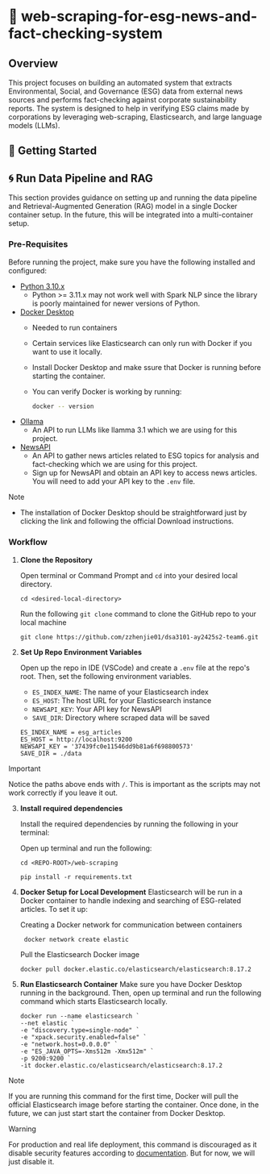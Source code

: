# 🤖 web-scraping-for-esg-news-and-fact-checking-system

## Overview
This project focuses on building an automated system that extracts Environmental, Social, and Governance (ESG) data from external news sources and performs fact-checking against corporate sustainability reports.
The system is designed to help in verifying ESG claims made by corporations by leveraging web-scraping, Elasticsearch, and large language models (LLMs).

## 🚀 Getting Started
## 🌀 Run Data Pipeline and RAG
This section provides guidance on setting up and running the data pipeline and Retrieval-Augmented Generation (RAG) model in a single Docker container setup.
In the future, this will be integrated into a multi-container setup. 

### Pre-Requisites
Before running the project, make sure you have the following installed and configured:

- [Python 3.10.x](https://www.python.org/downloads/)
  - Python >= 3.11.x may not work well with Spark NLP since the library is poorly maintained for newer versions of Python.
- [Docker Desktop](https://www.docker.com/products/docker-desktop/)
  - Needed to run containers 
  - Certain services like Elasticsearch can only run with Docker if you want to use it locally.
  - Install Docker Desktop and make ssure that Docker is running before starting the container.
  - You can verify Docker is working by running:
  
    ```bash
    docker -- version
    ```
- [Ollama](https://ollama.com/)
  - An API to run LLMs like llamma 3.1 which we are using for this project.
- [NewsAPI](https://newsapi.org/)
  - An API to gather news articles related to ESG topics for analysis and fact-checking which we are using for this project.
  - Sign up for NewsAPI and obtain an API key to access news articles. You will need to add your API key to the `.env` file.
  

>[!NOTE]
>
>- The installation of Docker Desktop should be straightforward just by clicking the link and following the official Download instructions.

### Workflow

1. **Clone the Repository**

   Open terminal or Command Prompt and `cd` into your desired local directory.
  
    ```shell
    cd <desired-local-directory>
    ```
    
   Run the following `git clone` command to clone the GitHub repo to your local machine
  
    ```shell
    git clone https://github.com/zzhenjie01/dsa3101-ay2425s2-team6.git
    ```
    
2. **Set Up Repo Environment Variables**
   
   Open up the repo in IDE (VSCode) and create a `.env` file at the repo's root.
   Then, set the following environment variables.
   
    - `ES_INDEX_NAME`: The name of your Elasticsearch index
    - `ES_HOST`: The host URL for your Elasticsearch instance
    - `NEWSAPI_KEY`: Your API key for NewsAPI
    - `SAVE_DIR`: Directory where scraped data will be saved
  
    ```text
    ES_INDEX_NAME = esg_articles
    ES_HOST = http://localhost:9200
    NEWSAPI_KEY = '37439fc0e11546dd9b81a6f698800573'
    SAVE_DIR = ./data 
    ```
  >[!IMPORTANT]
  > Notice the paths above ends with `/`. This is important as the scripts may not work correctly if you leave it out.


3. **Install required dependencies**
   
   Install the required dependencies by running the following in your terminal:
   
   Open up terminal and run the following:
  
    ```shell
    cd <REPO-ROOT>/web-scraping
    ```
  
    ```shell
    pip install -r requirements.txt
    ``` 

4. **Docker Setup for Local Development**
   Elasticsearch will be run in a Docker container to handle indexing and searching of ESG-related articles. To set it up:

   Creating a Docker network for communication between containers

   ```shell 
    docker network create elastic
   ```

   Pull the Elasticsearch Docker image

   ```shell
   docker pull docker.elastic.co/elasticsearch/elasticsearch:8.17.2
   ```

5. **Run Elasticsearch Container**
   Make sure you have Docker Desktop running in the background. Then, open up terminal and run the following command which starts Elasticsearch locally.
   
   ```shell
   docker run --name elasticsearch `
   --net elastic `
   -e "discovery.type=single-node" `
   -e "xpack.security.enabled=false" `
   -e "network.host=0.0.0.0" `
   -e "ES_JAVA_OPTS=-Xms512m -Xmx512m" `
   -p 9200:9200 `
   -it docker.elastic.co/elasticsearch/elasticsearch:8.17.2
   ```
    
  >[!Note]
  > If you are running this command for the first time, Docker will pull the official Elasticsearch image before starting the container.
  > Once done, in the future, we can just start start the container from Docker Desktop.

  >[!WARNING]
  > For production and real life deployment, this command is discouraged as it disable security features according to [documentation](https://python.langchain.com/docs/integrations/vectorstores/elasticsearch/).
  > But for now, we will just disable it.

   
    

